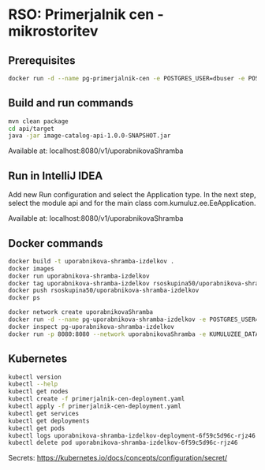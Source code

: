 # RSO: Primerjalnik cen - mikrostoritev

## Prerequisites

```bash
docker run -d --name pg-primerjalnik-cen -e POSTGRES_USER=dbuser -e POSTGRES_PASSWORD=postgres -e POSTGRES_DB=primerjalnik-cen -p 5432:5432 --network primerjalnikCen postgres:13
```

## Build and run commands
```bash
mvn clean package
cd api/target
java -jar image-catalog-api-1.0.0-SNAPSHOT.jar
```
Available at: localhost:8080/v1/uporabnikovaShramba

## Run in IntelliJ IDEA
Add new Run configuration and select the Application type. In the next step, select the module api and for the main class com.kumuluz.ee.EeApplication.

Available at: localhost:8080/v1/uporabnikovaShramba

## Docker commands
```bash
docker build -t uporabnikova-shramba-izdelkov .   
docker images
docker run uporabnikova-shramba-izdelkov    
docker tag uporabnikova-shramba-izdelkov rsoskupina50/uporabnikova-shramba-izdelkov   
docker push rsoskupina50/uporabnikova-shramba-izdelkov
docker ps
```

```bash
docker network create uporabnikovaShramba
docker run -d --name pg-uporabnikova-shramba-izdelkov -e POSTGRES_USER=dbuser -e POSTGRES_PASSWORD=postgres -e POSTGRES_DB=uporabnikova-shramba-izdelkov -p 5432:5432 --network uporabnikovaShramba postgres:13
docker inspect pg-uporabnikova-shramba-izdelkov
docker run -p 8080:8080 --network uporabnikovaShramba -e KUMULUZEE_DATASOURCES0_CONNECTIONURL=jdbc:postgresql://pg-uporabnikova-shramba-izdelkov:5432/uporabnikova-shramba-izdelkov rsoskupina50/uporabnikova-shramba-izdelkov
```

## Kubernetes
```bash
kubectl version
kubectl --help
kubectl get nodes
kubectl create -f primerjalnik-cen-deployment.yaml 
kubectl apply -f primerjalnik-cen-deployment.yaml 
kubectl get services 
kubectl get deployments
kubectl get pods
kubectl logs uporabnikova-shramba-izdelkov-deployment-6f59c5d96c-rjz46
kubectl delete pod uporabnikova-shramba-izdelkov-6f59c5d96c-rjz46
```
Secrets: https://kubernetes.io/docs/concepts/configuration/secret/

